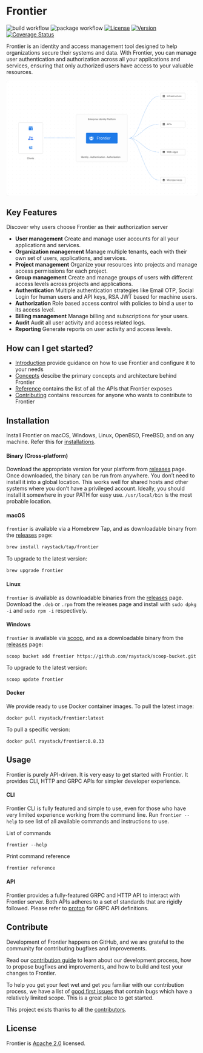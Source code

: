 # Frontier

![build workflow](https://github.com/raystack/frontier/actions/workflows/test.yml/badge.svg)
![package workflow](https://github.com/raystack/frontier/actions/workflows/release.yml/badge.svg)
[![License](https://img.shields.io/badge/License-Apache%202.0-blue.svg?logo=apache)](LICENSE)
[![Version](https://img.shields.io/github/v/release/raystack/frontier?logo=semantic-release)](Version)
[![Coverage Status](https://coveralls.io/repos/github/raystack/frontier/badge.svg?branch=main)](https://coveralls.io/github/raystack/frontier?branch=main)

Frontier is an identity and access management tool designed to help organizations secure their systems and data. With Frontier, you can manage user authentication and authorization across all your applications and services, ensuring that only authorized users have access to your valuable resources.

<p align="center"><img src="./docs/static/img/overview.svg" /></p>

## Key Features

Discover why users choose Frontier as their authorization server

- **User management** Create and manage user accounts for all your applications and services.
- **Organization management** Manage multiple tenants, each with their own set of users, applications, and services.
- **Project management** Organize your resources into projects and manage access permissions for each project.
- **Group management** Create and manage groups of users with different access levels across projects and applications.
- **Authentication** Multiple authentication strategies like Email OTP, Social Login for human users and API keys, RSA JWT based for machine users.
- **Authorization** Role based access control with policies to bind a user to its access level.
- **Billing management** Manage billing and subscriptions for your users.
- **Audit** Audit all user activity and access related logs.
- **Reporting** Generate reports on user activity and access levels.

## How can I get started?

- [Introduction](docs/docs/introduction.md) provide guidance on how to use Frontier and configure it to your needs
- [Concepts](docs/docs/concepts/architecture.md) descibe the primary concepts and architecture behind Frontier
- [Reference](docs/docs/reference/api-definitions.md) contains the list of all the APIs that Frontier exposes
- [Contributing](docs/docs/contribution/contribute.md) contains resources for anyone who wants to contribute to Frontier

## Installation

Install Frontier on macOS, Windows, Linux, OpenBSD, FreeBSD, and on any machine. Refer this for [installations](https://raystack.github.io/frontier/docs/installation).

#### Binary (Cross-platform)

Download the appropriate version for your platform from [releases](https://github.com/raystack/frontier/releases) page. Once downloaded, the binary can be run from anywhere.
You don’t need to install it into a global location. This works well for shared hosts and other systems where you don’t have a privileged account.
Ideally, you should install it somewhere in your PATH for easy use. `/usr/local/bin` is the most probable location.

#### macOS

`frontier` is available via a Homebrew Tap, and as downloadable binary from the [releases](https://github.com/raystack/frontier/releases/latest) page:

```sh
brew install raystack/tap/frontier
```

To upgrade to the latest version:

```
brew upgrade frontier
```

#### Linux

`frontier` is available as downloadable binaries from the [releases](https://github.com/raystack/frontier/releases/latest) page. Download the `.deb` or `.rpm` from the releases page and install with `sudo dpkg -i` and `sudo rpm -i` respectively.

#### Windows

`frontier` is available via [scoop](https://scoop.sh/), and as a downloadable binary from the [releases](https://github.com/raystack/frontier/releases/latest) page:

```
scoop bucket add frontier https://github.com/raystack/scoop-bucket.git
```

To upgrade to the latest version:

```
scoop update frontier
```

#### Docker

We provide ready to use Docker container images. To pull the latest image:

```
docker pull raystack/frontier:latest
```

To pull a specific version:

```
docker pull raystack/frontier:0.8.33
```

## Usage

Frontier is purely API-driven. It is very easy to get started with Frontier. It provides CLI, HTTP and GRPC APIs for simpler developer experience.

#### CLI

Frontier CLI is fully featured and simple to use, even for those who have very limited experience working from the command line. Run `frontier --help` to see list of all available commands and instructions to use.

List of commands

```
frontier --help
```

Print command reference

```sh
frontier reference
```

#### API

Frontier provides a fully-featured GRPC and HTTP API to interact with Frontier server. Both APIs adheres to a set of standards that are rigidly followed. Please refer to [proton](https://github.com/raystack/proton/tree/main/raystack/frontier/v1beta1) for GRPC API definitions.

## Contribute

Development of Frontier happens on GitHub, and we are grateful to the community for contributing bugfixes and
improvements.

Read our [contribution guide](https://raystack.github.io/frontier/docs/contribute/contribution) to learn about our development process, how to propose
bugfixes and improvements, and how to build and test your changes to Frontier.

To help you get your feet wet and get you familiar with our contribution process, we have a list of
[good first issues](https://github.com/raystack/frontier/labels/good%20first%20issue) that contain bugs which have a relatively
limited scope. This is a great place to get started.

This project exists thanks to all the [contributors](https://github.com/raystack/frontier/graphs/contributors).

## License

Frontier is [Apache 2.0](LICENSE) licensed.
